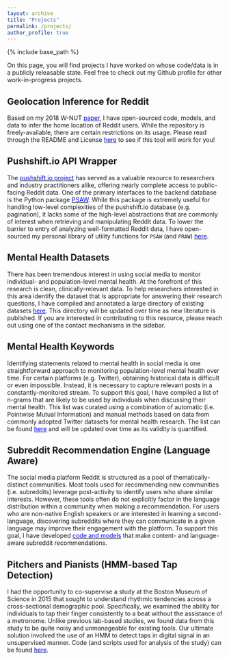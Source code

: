 ```yaml
---
layout: archive
title: "Projects"
permalink: /projects/
author_profile: true
---
```


{% include base_path %}

On this page, you will find projects I have worked on whose code/data is in a publicly releasable state. Feel free to check out my Github profile for other work-in-progress projects. 

## Geolocation Inference for Reddit

Based on my 2018 W-NUT [<span style="color:blue">paper</span>](http://aclweb.org/anthology/W18-6103), I have open-sourced code, models, and data to infer the home location of Reddit users. While the repository is freely-available, there are certain restrictions on its usage. Please read through the README and License [<span style="color:blue">here</span>](https://github.com/kharrigian/smgeo) to see if this tool will work for you!

## Pushshift.io API Wrapper

The [<span style="color:blue">pushshift.io project</span>](https://pushshift.io) has served as a valuable resource to researchers and industry practitioners alike, offering nearly complete access to public-facing Reddit data. One of the primary interfaces to the backend database is the Python package [<span style="color:blue">PSAW</span>](https://pypi.org/project/psaw/). While this package is extremely useful for handling low-level complexities of the pushshift.io database (e.g. pagination), it lacks some of the high-level abstractions that are commonly of interest when retrieving and manipulating Reddit data. To lower the barrier to entry of analyzing well-formatted Reddit data, I have open-sourced my personal library of utility functions for `PSAW` (and `PRAW`) [<span style="color:blue">here</span>](https://github.com/kharrigian/retriever).

## Mental Health Datasets

There has been tremendous interest in using social media to monitor individual- and population-level mental health. At the forefront of this research is clean, clinically-relevant data. To help researchers interested in this area identify the dataset that is appropriate for answering their research questions, I have compiled and annotated a large directory of existing datasets [<span style="color:blue">here</span>](https://github.com/kharrigian/mental-health-datasets). This directory will be updated over time as new literature is published. If you are interested in contributing to this resource, please reach out using one of the contact mechanisms in the sidebar.

## Mental Health Keywords

Identifying statements related to mental health in social media is one straightforward approach to monitoring population-level mental health over time. For certain platforms (e.g. Twitter), obtaining historical data is difficult or even impossible. Instead, it is necessary to capture relevant posts in a constantly-monitored stream. To support this goal, I have compiled a list of n-grams that are likely to be used by individuals when discussing their mental health. This list was curated using a combination of automatic (i.e. Pointwise Mutual Information) and manual methods based on data from commonly adopted Twitter datasets for mental health research. The list can be found [<span style="color:blue">here</span>](https://github.com/kharrigian/mental-health-keywords) and will be updated over time as its validity is quantified.

## Subreddit Recommendation Engine (Language Aware)

The social media platform Reddit is structured as a pool of thematically-distinct communities. Most tools used for recommending new communities (i.e. subreddits) leverage post-activity to identify users who share similar interests. However, these tools often do not explicitly factor in the language distribution within a community when making a recommendation. For users who are non-native English speakers or are interested in learning a second-language, discovering subreddits where they can communicate in a given language may improve their engagement with the platform. To support this goal, I have developed [<span style="color:blue">code and models</span>](https://github.com/kharrigian/rrec) that make content- and language-aware subreddit recommendations.

## Pitchers and Pianists (HMM-based Tap Detection)

I had the opportunity to co-supervise a study at the Boston Museum of Science in 2015 that sought to understand rhythmic tendencies across a cross-sectional demographic pool. Specifically, we examined the ability for individuals to tap their finger consistently to a beat without the assistance of a metronome. Unlike previous lab-based studies, we found data from this study to be quite noisy and unmanageable for existing tools. Our ultimate solution involved the use of an HMM to detect taps in digital signal in an unsupervised manner. Code (and scripts used for analysis of the study) can be found [<span style="color:blue">here</span>](https://github.com/kharrigian/pitchers-and-pianists).